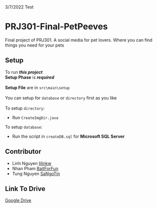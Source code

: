 3/7/2022
Test

# PRJ301-Final-PetPeeves

Final project of PRJ301. A social media for pet lovers. Where you can find things you need for your pets

## Setup

To run ***this project*** <br> 
**Setup Phase** is ***required*** <br> <br>
**Setup File** are in `src\main\setup` <br> <br>
You can setup for `database` or `directory` first as you like <br> <br>
To setup `directory`:
- Run `CreateImgDir.java`

To setup `database`:
- Run the script in `createDB.sql` for **Microsoft SQL Server**

## Contributor


- Linh Nguyen <a href="https://github.com/lilinkw">lilinkw</a>
- Nhan Pham <a href="https://github.com/BaitForFun">BaitForFun</a>
- Tung Nguyen <a href="https://github.com/SaNgoTin">SaNgoTin</a>

## Link To Drive

[Google Drive](https://drive.google.com/drive/u/0/folders/1YJi6a4lLgLpQU36f9GQZPLE9A330pOnm)
